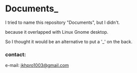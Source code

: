 # Documents_

I tried to name this repository "Documents", but I didn't.

because it overlapped with Linux Gnome desktop.

So I thought it would be an alternative to put a '_' on the back.

### contact:

e-mail: <jkhpro1003@gmail.com>
